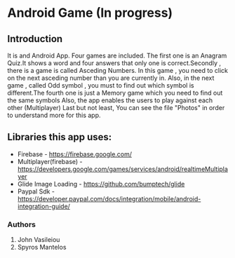 # Android Game (In progress)

## Introduction
It is and Android App. Four games are included. The first one is an Anagram Quiz.It shows a word and four answers that only one is correct.Secondly , there is a game is called Asceding Numbers. In this game , you need to click on the next asceding number than you are currently in. Also, in the next game , called Odd symbol , you must to find out which symbol is different.The fourth one is just a Memory game which you need to find out the same symbols
Also, the app enables the users to play against each other (Multiplayer)
Last but not least, You can see the file "Photos" in order to understand more for this app.


## Libraries this app uses:
+ Firebase - https://firebase.google.com/
+ Multiplayer(firebase) - https://developers.google.com/games/services/android/realtimeMultiplayer
+ Glide Image Loading - https://github.com/bumptech/glide
+ Paypal Sdk - https://developer.paypal.com/docs/integration/mobile/android-integration-guide/


### Authors

1. John Vasileiou
2. Spyros Mantelos


